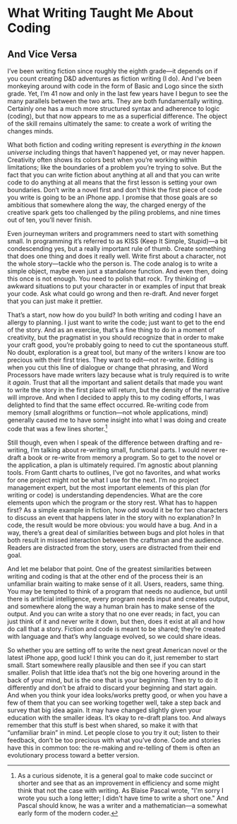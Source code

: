# What Writing Taught Me About Coding
## And Vice Versa

I’ve been writing fiction since roughly the eighth grade—it depends on if you count creating D&D adventures as fiction writing (I do). And I’ve been monkeying around with code in the form of Basic and Logo since the sixth grade. Yet, I’m 41 now and only in the last few years have I begun to see the many parallels between the two arts. They are both fundamentally writing. Certainly one has a much more structured syntax and adherence to logic (coding), but that now appears to me as a superficial difference. The object of the skill remains ultimately the same: to create a work of writing the changes minds.

What both fiction and coding writing represent is *everything in the known universe* including things that haven’t happened yet, or may never happen. Creativity often shows its colors best when you’re working within limitations; like the boundaries of a problem you’re trying to solve. But the fact that you can write fiction about anything at all and that you can write code to do anything at all means that the first lesson is setting your own boundaries. Don’t write a novel first and don’t think the first piece of code you write is going to be an iPhone app. I promise that those goals are so ambitious that somewhere along the way, the charged energy of the creative spark gets too challenged by the piling problems, and nine times out of ten, you’ll never finish.

Even journeyman writers and programmers need to start with something small. In programming it’s referred to as KISS (Keep It Simple, Stupid)—a bit condescending yes, but a really important rule of thumb. Create something that does one thing and does it really well. Write first about a character, not the whole story—tackle who the person is. The code analog is to write a simple object, maybe even just a standalone function. And even then, doing this once is not enough. You need to polish that rock. Try thinking of awkward situations to put your character in or examples of input that break your code. Ask what could go wrong and then re-draft. And never forget that you can just make it prettier.

That’s a start, now how do you build? In both writing and coding I have an allergy to planning. I just want to write the code; just want to get to the end of the story. And as an exercise, that’s a fine thing to do in a moment of creativity, but the pragmatist in you should recognize that in order to make your craft good, you’re probably going to need to cut the spontaneous stuff. No doubt, exploration is a great tool, but many of the writers I know are too precious with their first tries. They want to edit—not re-write. Editing is when you cut this line of dialogue or change that phrasing, and Word Processors have made writers lazy because what is truly required is to write it *again*. Trust that all the important and salient details that made you want to write the story in the first place will return, but the density of the narrative will improve. And when I decided to apply this to my coding efforts, I was delighted to find that the same effect occurred. Re-writing code from memory (small alogrithms or function—not whole applications, mind) generally caused me to have some insight into what I was doing and create code that was a few lines shorter.[^1]

Still though, even when I speak of the difference between drafting and re-writing, I’m talking about re-writing small, functional parts. I would never re-draft a book or re-write from memory a program. So to get to the novel or the application, a plan is ultimately required. I’m agnostic about planning tools. From Gantt charts to outlines, I’ve got no favorites, and what works for one project might not be what I use for the next. I’m no project management expert, but the most important elements of this plan (for writing or code) is understanding dependencies. What are the core elements upon which the program or the story rest. What has to happen first? As a simple example in fiction, how odd would it be for two characters to discuss an event that happens later in the story with no explanation? In code, the result would be more obvious: you would have a bug. And in a way, there’s a great deal of similarities between bugs and plot holes in that both result in missed interaction between the craftsman and the audience. Readers are distracted from the story, users are distracted from their end goal.

And let me belabor that point. One of the greatest similarities between writing and coding is that at the other end of the process their is an unfamiliar brain waiting to make sense of it all. Users, readers, same thing. You may be tempted to think of a program that needs no audience, but until there is artificial intelligence, every program needs input and creates output, and somewhere along the way a human brain has to make sense of the output. And you can write a story that no one ever reads; in fact, you can just think of it and never write it down, but then, does it exist at all and how do call that a story. Fiction and code is meant to be shared; they’re created with language and that’s why language evolved, so we could share ideas.

So whether you are setting off to write the next great American novel or the latest iPhone app, good luck! I think you can do it, just remember to start small. Start somewhere really plausible and then see if you can start smaller. Polish that little idea that’s not the big one hovering around in the back of your mind, but is the one that is your beginning. Then try to do it differently and don’t be afraid to discard your beginning and start again. And when you think your idea looks/works pretty good, or when you have a few of them that you can see working together well, take a step back and survey that big idea again. It may have changed slightly given your education with the smaller ideas. It’s okay to re-draft plans too. And always remember that this stuff is best when shared, so make it with that “unfamiliar brain” in mind. Let people close to you try it out; listen to their feedback, don’t be too precious with what you’ve done. Code and stories have this in common too: the re-making and re-telling of them is often an evolutionary process toward a better version.

[^1]:As a curious sidenote, it is a general goal to make code succinct or shorter and see that as an improvement in efficiency and some might think that not the case with writing. As Blaise Pascal wrote, "I'm sorry I wrote you such a long letter; I didn't have time to write a short one." And Pascal should know, he was a writer and a mathematician—a somewhat early form of the modern coder.
